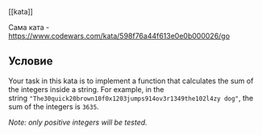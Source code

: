 [[kata]]

Сама ката - https://www.codewars.com/kata/598f76a44f613e0e0b000026/go

## Условие
Your task in this kata is to implement a function that calculates the sum of the integers inside a string. For example, in the string `"The30quick20brown10f0x1203jumps914ov3r1349the102l4zy dog"`, the sum of the integers is `3635`.

_Note: only positive integers will be tested._